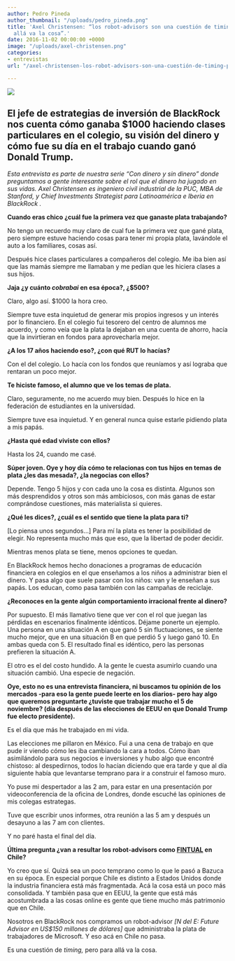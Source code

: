 ```yaml
---
author: Pedro Pineda
author_thumbnail: "/uploads/pedro_pineda.png"
title: 'Axel Christensen: “los robot-advisors son una cuestión de timing, pero para
  allá va la cosa”.'
date: 2016-11-02 00:00:00 +0000
image: "/uploads/axel-christensen.png"
categories:
- entrevistas
url: "/axel-christensen-los-robot-advisors-son-una-cuestión-de-timing-pero-para-allá-va-la-cosa-1de26f252290/"

---
```

![](/uploads/axel_christensen.jpeg)

## El jefe de estrategias de inversión de BlackRock nos cuenta cómo ganaba $1000 haciendo clases particulares en el colegio, su visión del dinero y cómo fue su día en el trabajo cuando ganó Donald Trump.

*Esta entrevista es parte de nuestra serie “Con dinero y sin dinero” donde preguntamos a gente interesante sobre el rol que el dinero ha jugado en sus vidas. Axel Christensen es ingeniero civil industrial de la PUC, MBA de Stanford, y Chief Investments Strategist para Latinoamérica e Iberia en BlackRock .*

**Cuando eras chico ¿cuál fue la primera vez que ganaste plata trabajando?**

No tengo un recuerdo muy claro de cual fue la primera vez que gané plata, pero siempre estuve haciendo cosas para tener mi propia plata, lavándole el auto a los familiares, cosas así.

Después hice clases particulares a compañeros del colegio. Me iba bien así que las mamás siempre me llamaban y me pedían que les hiciera clases a sus hijos.

**Jaja ¿y cuánto *cobrabai* en esa época?, ¿$500?**

Claro, algo así. $1000 la hora creo.

Siempre tuve esta inquietud de generar mis propios ingresos y un interés por lo financiero. En el colegio fui tesorero del centro de alumnos me acuerdo, y como veía que la plata la dejaban en una cuenta de ahorro, hacía que la invirtieran en fondos para aprovecharla mejor.

**¿A los 17 años haciendo eso?, ¿con qué RUT lo hacías?**

Con el del colegio. Lo hacía con los fondos que reuníamos y así lograba que rentaran un poco mejor.

**Te hiciste famoso, el alumno que ve los temas de plata.**

Claro, seguramente, no me acuerdo muy bien. Después lo hice en la federación de estudiantes en la universidad.

Siempre tuve esa inquietud. Y en general nunca quise estarle pidiendo plata a mis papás.

**¿Hasta qué edad viviste con ellos?**

Hasta los 24, cuando me casé.

**Súper joven. Oye y hoy día cómo te relacionas con tus hijos en temas de plata ¿les das mesada?, ¿la negocias con ellos?**

Depende. Tengo 5 hijos y con cada uno la cosa es distinta. Algunos son más desprendidos y otros son más ambiciosos, con más ganas de estar comprándose cuestiones, más materialista si quieres.

**¿Qué les dices?, ¿cuál es el sentido que tiene la plata para ti?**

[Lo piensa unos segundos…] Para mí la plata es tener la posibilidad de elegir. No representa mucho más que eso, que la libertad de poder decidir.

Mientras menos plata se tiene, menos opciones te quedan.

En BlackRock hemos hecho donaciones a programas de educación financiera en colegios en el que enseñamos a los niños a administrar bien el dinero. Y pasa algo que suele pasar con los niños: van y le enseñan a sus papás. Los educan, como pasa también con las campañas de reciclaje.

**¿Reconoces en la gente algún comportamiento irracional frente al dinero?**

Por supuesto. El más llamativo tiene que ver con el rol que juegan las pérdidas en escenarios finalmente idénticos. Déjame ponerte un ejemplo. Una persona en una situación A en que ganó 5 sin fluctuaciones, se siente mucho mejor, que en una situación B en que perdió 5 y luego ganó 10. En ambas queda con 5. El resultado final es idéntico, pero las personas prefieren la situación A.

El otro es el del costo hundido. A la gente le cuesta asumirlo cuando una situación cambió. Una especie de negación.

**Oye, esto no es una entrevista financiera, ni buscamos tu opinión de los mercados -para eso la gente puede leerte en los diarios- pero hay algo que queremos preguntarte ¿tuviste que trabajar mucho el 5 de noviembre? (día después de las elecciones de EEUU en que Donald Trump fue electo presidente).**

Es el día que más he trabajado en mi vida.

Las elecciones me pillaron en México. Fui a una cena de trabajo en que pude ir viendo cómo les iba cambiando la cara a todos. Cómo iban asimilándolo para sus negocios e inversiones y hubo algo que encontré chistoso: al despedirnos, todos lo hacían diciendo que era tarde y que al día siguiente había que levantarse temprano para ir a construir el famoso muro.

Yo puse mi despertador a las 2 am, para estar en una presentación por videoconferencia de la oficina de Londres, donde escuché las opiniones de mis colegas estrategas.

Tuve que escribir unos informes, otra reunión a las 5 am y después un desayuno a las 7 am con clientes.

Y no paré hasta el final del día.

**Última pregunta ¿van a resultar los robot-advisors como [FINTUAL](https://fintual.cl/) en Chile?**

Yo creo que sí. Quizá sea un poco temprano como lo que le pasó a Bazuca en su época. En especial porque Chile es distinto a Estados Unidos donde la industria financiera está más fragmentada. Acá la cosa está un poco más consolidada. Y también pasa que en EEUU, la gente que está más acostumbrada a las cosas online es gente que tiene mucho más patrimonio que en Chile.

Nosotros en BlackRock nos compramos un robot-advisor *[N del E: Future Advisor en US$150 millones de dólares]* que administraba la plata de trabajadores de Microsoft. Y eso acá en Chile no pasa.

Es una cuestión de *timing,* pero para allá va la cosa.